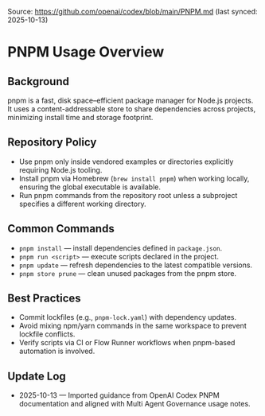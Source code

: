 Source: https://github.com/openai/codex/blob/main/PNPM.md (last synced: 2025-10-13)

# PNPM Usage Overview

## Background
pnpm is a fast, disk space–efficient package manager for Node.js projects. It uses a content-addressable store to share dependencies across projects, minimizing install time and storage footprint.

## Repository Policy
- Use pnpm only inside vendored examples or directories explicitly requiring Node.js tooling.
- Install pnpm via Homebrew (`brew install pnpm`) when working locally, ensuring the global executable is available.
- Run pnpm commands from the repository root unless a subproject specifies a different working directory.

## Common Commands
- `pnpm install` — install dependencies defined in `package.json`.
- `pnpm run <script>` — execute scripts declared in the project.
- `pnpm update` — refresh dependencies to the latest compatible versions.
- `pnpm store prune` — clean unused packages from the pnpm store.

## Best Practices
- Commit lockfiles (e.g., `pnpm-lock.yaml`) with dependency updates.
- Avoid mixing npm/yarn commands in the same workspace to prevent lockfile conflicts.
- Verify scripts via CI or Flow Runner workflows when pnpm-based automation is involved.

## Update Log
- 2025-10-13 — Imported guidance from OpenAI Codex PNPM documentation and aligned with Multi Agent Governance usage notes.
